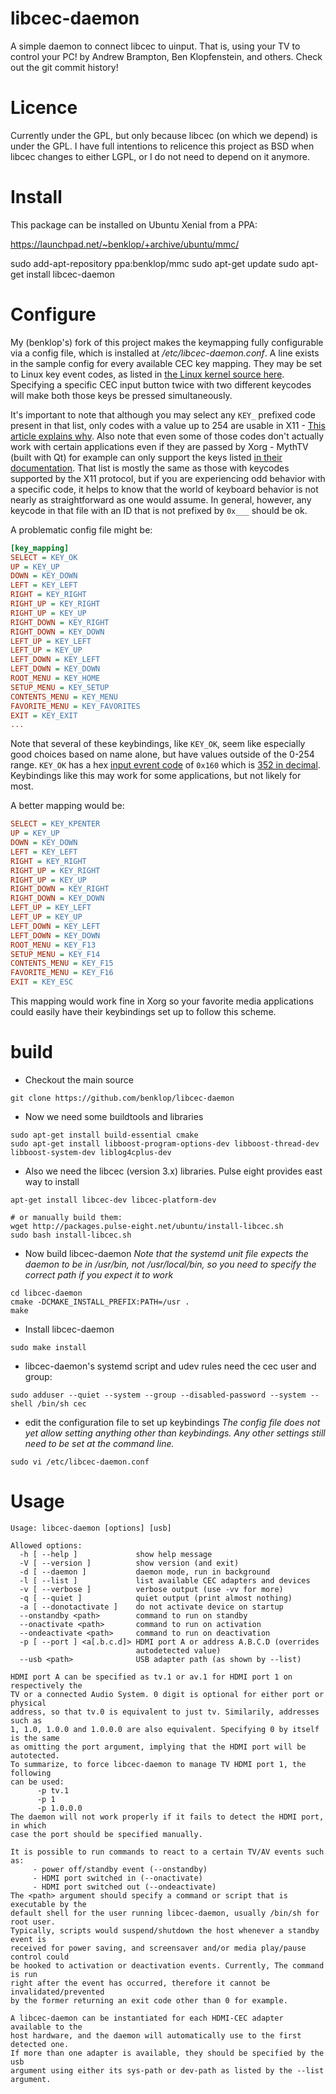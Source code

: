 libcec-daemon
=============
A simple daemon to connect libcec to uinput. That is, using your TV to control your PC!
by Andrew Brampton, Ben Klopfenstein, and others. Check out the git commit history!

Licence
=======
Currently under the GPL, but only because libcec (on which we depend) is under
the GPL. I have full intentions to relicence this project as BSD when libcec
changes to either LGPL, or I do not need to depend on it anymore.

Install
=======

This package can be installed on Ubuntu Xenial from a PPA:

https://launchpad.net/~benklop/+archive/ubuntu/mmc/

sudo add-apt-repository ppa:benklop/mmc
sudo apt-get update
sudo apt-get install libcec-daemon

Configure
=========

My (benklop's) fork of this project makes the keymapping fully configurable via a config file, which is installed at */etc/libcec-daemon.conf*. 
A line exists in the sample config for every available CEC key mapping. They may be set to Linux key event codes, as listed in [the Linux kernel source here](https://github.com/torvalds/linux/blob/master/include/uapi/linux/input-event-codes.h). Specifying a specific CEC input button twice with two different keycodes will make both those keys be pressed simultaneously.

It's important to note that although you may select any `KEY_` prefixed code present in that list, only codes with a value up to 254 are usable in X11 - [This article explains why](http://who-t.blogspot.com/2014/12/why-255-keycode-limit-in-x-is-real.html). Also note that even some of those codes don't actually work with certain applications even if they are passed by Xorg - MythTV (built with Qt) for example can only support the keys listed [in their documentation](http://doc.qt.io/qt-5/qt.html#Key-enum). That list is mostly the same as those with keycodes supported by the X11 protocol, but if you are experiencing odd behavior with a specific code, it helps to know that the world of keyboard behavior is not nearly as straightforward as one would assume. In general, however, any keycode in that file with an ID that is not prefixed by `0x___` should be ok.

A problematic config file might be:

```ini
[key_mapping]
SELECT = KEY_OK
UP = KEY_UP
DOWN = KEY_DOWN
LEFT = KEY_LEFT
RIGHT = KEY_RIGHT
RIGHT_UP = KEY_RIGHT
RIGHT_UP = KEY_UP
RIGHT_DOWN = KEY_RIGHT
RIGHT_DOWN = KEY_DOWN
LEFT_UP = KEY_LEFT
LEFT_UP = KEY_UP
LEFT_DOWN = KEY_LEFT
LEFT_DOWN = KEY_DOWN
ROOT_MENU = KEY_HOME
SETUP_MENU = KEY_SETUP
CONTENTS_MENU = KEY_MENU
FAVORITE_MENU = KEY_FAVORITES
EXIT = KEY_EXIT
...
```

 Note that several of these keybindings, like `KEY_OK`, seem like especially good choices based on name alone, but have values outside of the 0-254 range. `KEY_OK` has a hex [input evrent code](https://github.com/torvalds/linux/blob/master/include/uapi/linux/input-event-codes.h) of `0x160` which is [352 in decimal](https://www.google.com/search?q=0x160+in+decimal). Keybindings like this may work for some applications, but not likely for most.

A better mapping would be:

```ini
SELECT = KEY_KPENTER
UP = KEY_UP
DOWN = KEY_DOWN
LEFT = KEY_LEFT
RIGHT = KEY_RIGHT
RIGHT_UP = KEY_RIGHT
RIGHT_UP = KEY_UP
RIGHT_DOWN = KEY_RIGHT
RIGHT_DOWN = KEY_DOWN
LEFT_UP = KEY_LEFT
LEFT_UP = KEY_UP
LEFT_DOWN = KEY_LEFT
LEFT_DOWN = KEY_DOWN
ROOT_MENU = KEY_F13
SETUP_MENU = KEY_F14
CONTENTS_MENU = KEY_F15
FAVORITE_MENU = KEY_F16
EXIT = KEY_ESC
```
This mapping would work fine in Xorg so your favorite media applications could easily have their keybindings set up to follow this scheme.


build
=====
* Checkout the main source

```
git clone https://github.com/benklop/libcec-daemon
```

* Now we need some buildtools and libraries

```
sudo apt-get install build-essential cmake
sudo apt-get install libboost-program-options-dev libboost-thread-dev libboost-system-dev liblog4cplus-dev
```

* Also we need the libcec (version 3.x) libraries. Pulse eight provides east way to install

```
apt-get install libcec-dev libcec-platform-dev

# or manually build them:
wget http://packages.pulse-eight.net/ubuntu/install-libcec.sh
sudo bash install-libcec.sh
```

* Now build libcec-daemon
*Note that the systemd unit file expects the daemon to be in /usr/bin, not /usr/local/bin, so you need to specify the correct path if you expect it to work*

```
cd libcec-daemon
cmake -DCMAKE_INSTALL_PREFIX:PATH=/usr .
make
```

* Install libcec-daemon

```
sudo make install
```

* libcec-daemon's systemd script and udev rules need the cec user and group:

```
sudo adduser --quiet --system --group --disabled-password --system --shell /bin/sh cec
```

* edit the configuration file to set up keybindings
*The config file does not yet allow setting anything other than keybindings. Any other settings still need to be set at the command line.*

```
sudo vi /etc/libcec-daemon.conf
```

Usage
====
```
Usage: libcec-daemon [options] [usb]

Allowed options:
  -h [ --help ]             show help message
  -V [ --version ]          show version (and exit)
  -d [ --daemon ]           daemon mode, run in background
  -l [ --list ]             list available CEC adapters and devices
  -v [ --verbose ]          verbose output (use -vv for more)
  -q [ --quiet ]            quiet output (print almost nothing)
  -a [ --donotactivate ]    do not activate device on startup
  --onstandby <path>        command to run on standby
  --onactivate <path>       command to run on activation
  --ondeactivate <path>     command to run on deactivation
  -p [ --port ] <a[.b.c.d]> HDMI port A or address A.B.C.D (overrides 
                            autodetected value)
  --usb <path>              USB adapter path (as shown by --list)

HDMI port A can be specified as tv.1 or av.1 for HDMI port 1 on respectively the
TV or a connected Audio System. 0 digit is optional for either port or physical
address, so that tv.0 is equivalent to just tv. Similarily, addresses such as
1, 1.0, 1.0.0 and 1.0.0.0 are also equivalent. Specifying 0 by itself is the same
as omitting the port argument, implying that the HDMI port will be autotected.
To summarize, to force libcec-daemon to manage TV HDMI port 1, the following
can be used:
      -p tv.1
      -p 1
      -p 1.0.0.0
The daemon will not work properly if it fails to detect the HDMI port, in which
case the port should be specified manually.

It is possible to run commands to react to a certain TV/AV events such as:
     - power off/standby event (--onstandby)
     - HDMI port switched in (--onactivate)
     - HDMI port switched out (--ondeactivate)
The <path> argument should specify a command or script that is executable by the
default shell for the user running libcec-daemon, usually /bin/sh for root user.
Typically, scripts would suspend/shutdown the host whenever a standby event is
received for power saving, and screensaver and/or media play/pause control could
be hooked to activation or deactivation events. Currently, The command is run
right after the event has occurred, therefore it cannot be invalidated/prevented
by the former returning an exit code other than 0 for example.

A libcec-daemon can be instantiated for each HDMI-CEC adapter available to the
host hardware, and the daemon will automatically use to the first detected one.
If more than one adapter is available, they should be specified by the usb
argument using either its sys-path or dev-path as listed by the --list argument.
```

